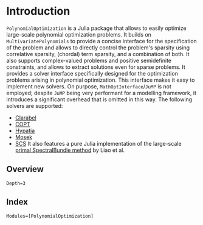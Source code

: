 # Introduction

`PolynomialOptimization` is a Julia package that allows to easily optimize large-scale polynomial optimization problems.
It builds on `MultivariatePolynomials` to provide a concise interface for the specification of the problem and allows to
directly control the problem's sparsity using correlative sparsity, (chordal) term sparsity, and a combination of both. It also
supports complex-valued problems and positive semidefinite constraints, and allows to extract solutions even for sparse
problems.
It provides a solver interface specifically designed for the optimization problems arising in polynomial optimization. This
interface makes it easy to implement new solvers. On purpose, `MathOptInterface`/`JuMP` is not employed; despite `JuMP` being
very performant for a modelling framework, it introduces a significant overhead that is omitted in this way.
The following solvers are supported:
- [Clarabel](https://github.com/oxfordcontrol/Clarabel.jl)
- [COPT](https://www.shanshu.ai/copt)
- [Hypatia](https://github.com/jump-dev/Hypatia.jl)
- [Mosek](https://www.mosek.com/)
- [SCS](https://github.com/cvxgrp/scs)
It also features a pure Julia implementation of the large-scale
[primal SpectralBundle method](https://doi.org/10.48550/arXiv.2307.07651) by Liao et al.

## Overview
```@contents
Depth=3
```

## Index
```@index
Modules=[PolynomialOptimization]
```